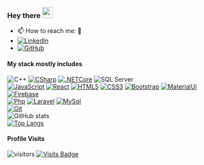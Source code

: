 ### Hey there <img src="https://media.giphy.com/media/hvRJCLFzcasrR4ia7z/giphy.gif" width="25px">

- 📫 How to reach me: 🙂
- [![LinkedIn](https://img.shields.io/badge/-LinkedIn-blue?style=flat-square&logo=Linkedin&link=https://github.com/joynalam67598)](https://www.linkedin.com/in/md-joynal-alam-a34b30202/)
- [![GitHub](https://img.shields.io/badge/-GitHub-black?style=flat-square&logo=github&link=https://github.com/joynalam67598)](https://github.com/joynalam67598)

#### My stack mostly includes
![C++](https://img.shields.io/badge/-C++-white?style=flat&logo=C%2B%2B&logoColor=00599C)
[![CSharp](https://img.shields.io/badge/-C%23-blue?style=flat-square&logo=csharp&link=https://github.com/joynalam67598)](https://github.com/joynalam67598)
[![.NETCore](https://img.shields.io/badge/-.NETCore-5C2D91?style=flat-square&logo=.net&link=https://github.com/joynalam67598)](https://github.com/joynalam67598)
![SQL Server](https://img.shields.io/badge/-SQL%20Server-red?style=flat-square&logo=microsoft-sql-server&link=https://github.com/kkoziarski)
<br/>
[![JavaScript](https://img.shields.io/badge/-JavaScript-black?style=flat-square&logo=javascript&link=https://github.com/joynalam67598)](https://github.com/joynalam67598) 
[![React](https://img.shields.io/badge/-React-white?style=flat-square&logo=react&link=https://github.com/joynalam67598)](https://github.com/joynalam67598) 
[![HTML5](https://img.shields.io/badge/-HTML5-E34F26?style=flat-square&logo=html5&logoColor=white&link=https://github.com/joynalam67598)](https://github.com/joynalam67598) 
[![CSS3](https://img.shields.io/badge/-CSS3-1572B6?style=flat-square&logo=css3&link=https://github.com/joynalam67598)](https://github.com/joynalam67598) 
[![Bootstrap](https://img.shields.io/badge/-Bootstrap-563D7C?style=flat-square&logo=bootstrap&link=https://github.com/joynalam67598)](https://github.com/joynalam67598)
[![MaterialUi](https://img.shields.io/badge/-MaterialUI-blue?style=flat-square&logo=materialui&link=https://github.com/joynalam67598)](https://github.com/joynalam67598)
[![Firebase](https://img.shields.io/badge/-Firebase-black?style=flat-square&logo=firebase&link=https://github.com/joynalam67598)](https://github.com/joynalam67598)
<br/>
[![Php](https://img.shields.io/badge/-PHP-gray?style=flat-square&logo=php&link=https://github.com/joynalam67598)](https://github.com/joynalam67598)
[![Laravel](https://img.shields.io/badge/-Laravel-white?style=flat-square&logo=laravel&link=https://github.com/joynalam67598)](https://github.com/joynalam67598)
[![MySql](https://img.shields.io/badge/-MySql-cyan?style=flat-square&logo=mysql&link=https://github.com/joynalam67598)](https://github.com/joynalam67598)
<br/>
[![Git](https://img.shields.io/badge/-Git-black?style=flat-square&logo=git&link=https://github.com/joynalam67598)](https://github.com/joynalam67598)
<br/>
![GitHub stats](https://github-readme-stats.vercel.app/api?username=joynalam67598&show_icons=true&title_color=ffc857&icon_color=8ac926&text_color=daf7dc&bg_color=151515&hide=["stars"])
<br/>
[![Top Langs](https://github-readme-stats.vercel.app/api/top-langs/?username=joynalam67598&layout=compact&text_color=daf7dc&bg_color=151515)](https://github.com/joynalam67598/github-readme-stats)
<br/>
#### Profile Visits
![visitors](https://visitor-badge.glitch.me/badge?page_id=joynalam67598)
[![Visits Badge](https://badges.pufler.dev/visits/joynalam67598/joynalam67598)](https://github.com/joynalam67598)

